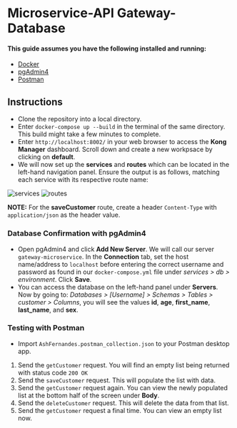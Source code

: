 # Microservice-API Gateway-Database

#### This guide assumes you have the following installed and running:
* [Docker](https://www.docker.com/products/docker-desktop/)
* [pgAdmin4](https://www.pgadmin.org/download/)
* [Postman](https://www.postman.com/downloads/)

## Instructions 
- Clone the repository into a local directory.
- Enter ``docker-compose up --build`` in the terminal of the same directory. This build might take a few minutes to complete.
- Enter ``http://localhost:8002/`` in your web browser to access the **Kong Manager** dashboard. Scroll down and create a new workpsace by clicking on **default**.
- We will now set up the **services** and **routes** which can be located in the left-hand navigation panel. Ensure the output is as follows, matching each service with its respective route name:

![services](https://github.com/AshFernandes-IW/microservice-master/blob/master/img/service.png)
![routes](https://github.com/AshFernandes-IW/microservice-master/blob/master/img/route.png)

**NOTE:** For the **saveCustomer** route, create a header ``Content-Type`` with ``application/json`` as the header value.

### Database Confirmation with pgAdmin4
- Open pgAdmin4 and click **Add New Server**. We will call our server ``gateway-microservice``. In the **Connection** tab, set the host name/address to ``localhost`` before entering the correct username and password as found in our ``docker-compose.yml`` file under *services > db > environment*. Click **Save**.
- You can access the database on the left-hand panel under **Servers**.
Now by going to: *Databases > [Username] > Schemas > Tables > customer > Columns*, you will see the values **id**, **age**, **first_name**, **last_name**, and **sex**.

### Testing with Postman
- Import ``AshFernandes.postman_collection.json`` to your Postman desktop app.
1. Send the ``getCustomer`` request. You will find an empty list being returned with status code ``200 OK``
2. Send the ``saveCustomer`` request. This will populate the list with data.
3. Send the ``getCustomer`` request again. You can view the newly populated list at the bottom half of the screen under **Body**.
4. Send the ``deleteCustomer`` request. This will delete the data from that list.
5. Send the ``getCustomer`` request a final time. You can view an empty list now.

